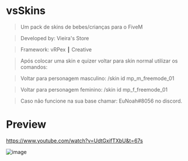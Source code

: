 # vsSkins

> Um pack de skins de bebes/crianças para o FiveM

> Developed by: Vieira's Store

> Framework: vRPex ┃ Creative


> Após colocar uma skin e quizer voltar para skin normal utilizar os comandos:

> Voltar para personagem masculino: /skin id mp_m_freemode_01

> Voltar para personagem feminino: /skin id mp_f_freemode_01


> Caso não funcione na sua base chamar: EuNoah#8056 no discord.

# Preview

https://www.youtube.com/watch?v=UdtGxifTXbU&t=67s

![image](https://user-images.githubusercontent.com/98975919/185752465-b3bf0074-d8bb-4843-8660-6e07be54a4a2.png)
